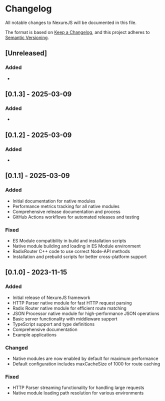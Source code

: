 # Changelog

All notable changes to NexureJS will be documented in this file.

The format is based on [Keep a Changelog](https://keepachangelog.com/en/1.0.0/),
and this project adheres to [Semantic Versioning](https://semver.org/spec/v2.0.0.html).

## [Unreleased]

### Added
- 

## [0.1.3] - 2025-03-09

### Added
- 

## [0.1.2] - 2025-03-09

### Added
- 

## [0.1.1] - 2025-03-09

### Added
- Initial documentation for native modules
- Performance metrics tracking for all native modules
- Comprehensive release documentation and process
- GitHub Actions workflows for automated releases and testing

### Fixed
- ES Module compatibility in build and installation scripts
- Native module building and loading in ES Module environment
- RadixRouter C++ code to use correct Node-API methods
- Installation and prebuild scripts for better cross-platform support

## [0.1.0] - 2023-11-15

### Added
- Initial release of NexureJS framework
- HTTP Parser native module for fast HTTP request parsing
- Radix Router native module for efficient route matching
- JSON Processor native module for high-performance JSON operations
- Basic server functionality with middleware support
- TypeScript support and type definitions
- Comprehensive documentation
- Example applications

### Changed
- Native modules are now enabled by default for maximum performance
- Default configuration includes maxCacheSize of 1000 for route caching

### Fixed
- HTTP Parser streaming functionality for handling large requests
- Native module loading path resolution for various environments
